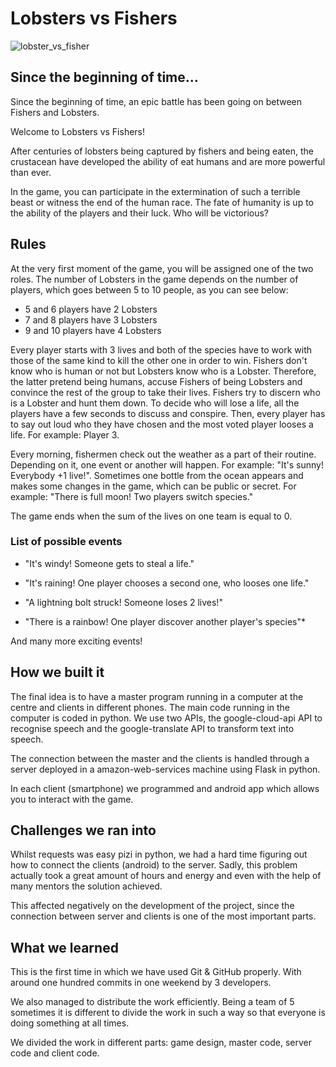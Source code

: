 # Lobsters vs Fishers
![lobster_vs_fisher](https://i.imgur.com/amTtNle.jpg)

## Since the beginning of time...
Since the beginning of time, an epic battle has been going on between Fishers and Lobsters.

Welcome to Lobsters vs Fishers!

After centuries of lobsters being captured by fishers and being eaten, the crustacean have developed the ability of eat humans and are more powerful than ever.

In the game, you can participate in the extermination of such a terrible beast or witness the end of the human race.
The fate of humanity is up to the ability of the players and their luck. Who will be victorious?

## Rules

At the very first moment of the game, you will be assigned one of the two roles. The number of Lobsters in the game depends on the number of players, which goes between 5 to 10 people, as you can see below:

* 5 and 6 players have 2 Lobsters
* 7 and 8 players have 3 Lobsters
* 9 and 10 players have 4 Lobsters

Every player starts with 3 lives and both of the species have to work with those of the same kind to kill the other one in order to win.
Fishers don't know who is human or not but Lobsters know who is a Lobster. Therefore, the latter pretend being humans, accuse Fishers of being Lobsters and convince the rest of the group to take their lives. Fishers try to discern who is a Lobster and hunt them down.
To decide who will lose a life, all the players have a few seconds to discuss and conspire. Then, every player has to say out loud who they have chosen and the most voted player looses a life. For example: Player 3.

Every morning, fishermen check out the weather as a part of their routine. Depending on it, one event or another will happen. For example: "It's sunny! Everybody +1 live!". Sometimes one bottle from the ocean appears and makes some changes in the game, which can be public or secret. For example: "There is full moon! Two players switch species."

The game ends when the sum of the lives on one team is equal to 0.

### List of possible events

* "It's windy! Someone gets to steal a life."

* "It's raining! One player chooses a second one, who looses one life."

* "A lightning bolt struck! Someone loses 2 lives!"

* "There is a rainbow! One player discover another player's species"*

And many more exciting events!

## How we built it

The final idea is to have a master program running in a computer at the centre and clients in different phones.
The main code running in the computer is coded in python. We use two APIs, the google-cloud-api API to recognise speech and the google-translate API to transform text into speech.

The connection between the master and the clients is handled through a server deployed in a amazon-web-services machine using Flask in python.

In each client (smartphone) we programmed and android app which allows you to interact with the game.

## Challenges we ran into

Whilst requests was easy pizi in python, we had a hard time figuring out how to connect the clients (android) to the server. Sadly, this problem actually took a great amount of hours and energy and even with the help of many mentors the solution achieved.

This affected negatively on the development of the project, since the connection between server and clients is one of the most important parts.

## What we learned

This is the first time in which we have used Git & GitHub properly. With around one hundred commits in one weekend by 3 developers. 

We also managed to distribute the work efficiently. Being a team of 5 sometimes it is different to divide the work in such a way so that everyone is doing something at all times.

We divided the work in different parts: game design, master code, server code and client code.
